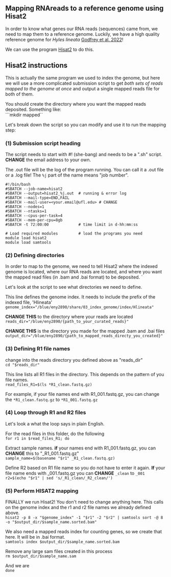 ## Mapping RNAreads to a reference genome using Hisat2

In order to know what genes our RNA reads (sequences) came from, we need to map them to a reference genome. Luckily, we have a high quality reference genome for *Hyles lineata* [Godfrey et al. 2022](https://academic.oup.com/g3journal/article/13/6/jkad090/7147210)!  

We can use the program [Hisat2](https://daehwankimlab.github.io/hisat2/) to do this.  

## Hisat2 instructions  

This is actually the same program we used to index the genome, but here we will use a more complicated submission script to get *both sets of reads mapped to the genome at once* and output a single mapped reads file for both of them.   

You should create the directory where you want the mapped reads deposited. Something like:  
```mkdir mapped``

Let's break down the script so you can modify and use it to run the mapping step:

### (1) Submission script heading   

The script needs to start with #! (she-bang) and needs to be a ".sh" script. **CHANGE** the email address to your own.  

The .out file will be the log of the program running. You can call it a .out file or a .log file! The ```%j``` part of the name means "job number".  

```
#!/bin/bash
#SBATCH --job-name=hisat2
#SBATCH --output=hisat2_%j.out  # running & error log
#SBATCH --mail-type=END,FAIL
#SBATCH --mail-user=<your.email@ufl.edu> # CHANGE
#SBATCH --nodes=1
#SBATCH --ntasks=1
#SBATCH --cpus-per-task=4
#SBATCH --mem-per-cpu=8gb
#SBATCH -t 72:00:00             # time limit in d-hh:mm:ss

# Load required modules         # load the programs you need
module load hisat2
module load samtools
```

### (2) Defining directories  

In order to map to the genome, we need to tell Hisat2 where the indexed genome is located, where our RNA reads are located, and where you want the mapped read files (in .bam and .bai format) to be deposited.  `  

Let's look at the script to see what directories we need to define.  

This line defines the genome index. It needs to include the prefix of the indexed file, 'Hlineata'  
```genome_index="/blue/eny2890/share/03_index_genome/index/Hlineata" ```  

**CHANGE THIS** to the directory where your reads are located  
```reads_dir="/blue/eny2890/{path_to_your_curated_reads}"```

**CHANGE THIS** is the directory you made for the mapped .bam and .bai files  
```output_dir="/blue/eny2890/{path_to_mapped_reads_directy_you_created}"``` 


### (3) Defining R1 file names

change into the reads directory you defined above as "reads_dir"  
```cd "$reads_dir"```  

This line lists all R1 files in the directory. This depends on the pattern of you file names.  
```read_files_R1=$(ls *R1_clean.fastq.gz)```  

For example, if your file names end with R1_001.fastq.gz, you can change the ```*R1_clean.fastq.gz``` to ```*R1_001.fastq.gz```  

### (4) Loop through R1 and R2 files 

Let's look a what the loop says in plain English.  

For the read files in this folder, do the following  
```for r1 in $read_files_R1; do```  

Extract sample names. **if** your names end with R1_001.fastq.gz, you can **CHANGE** this to "_R1_001.fastq.gz"  
```sample_name=$(basename "$r1" _R1_clean.fastq.gz)```  

Define R2 based on R1 file name so you do not have to enter it again. **If** your file name ends with _001.fastq.gz you can **CHANGE** ```_clean``` to ```_001```  
```r2=$(echo "$r1" | sed 's/_R1_clean/_R2_clean/')```

### (5) Perform HISAT2 mapping  

FINALLY we run Hisat2! You don't need to change anything here. This calls on the genome index and the r1 and r2 file names we already defined above.  
```hisat2 -p 8 -x "$genome_index" -1 "$r1" -2 "$r2" | samtools sort -@ 8 -o "$output_dir/$sample_name.sorted.bam"```

We also need a mapped reads index for counting genes, so we create that here. It will be in .bai format.    
```samtools index $output_dir/$sample_name.sorted.bam```

Remove any large sam files created in this process  
```rm $output_dir/$sample_name.sam```

And we are  
```done```
